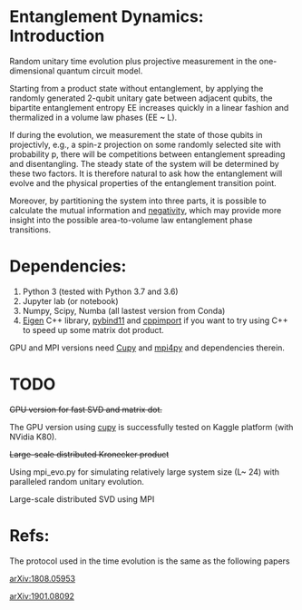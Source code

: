 # Entanglement Dynamics: Introduction
Random unitary time evolution plus projective measurement in the one-dimensional quantum circuit model.

Starting from a product state without entanglement, by applying the randomly generated 2-qubit unitary gate between adjacent qubits, the bipartite entanglement entropy EE increases quickly in a linear fashion and thermalized in a volume law phases (EE ~ L).

If during the evolution, we measurement the state of those qubits in projectivly, e.g., a spin-z projection on some randomly selected site with probability p, there will be competitions between entanglement spreading and disentangling. The steady state of the system will be determined by these two factors. It is therefore natural to ask how the entanglement will evolve and the physical properties of the entanglement transition point.


Moreover, by partitioning the system into three parts, it is possible to calculate the mutual information 
and [negativity](https://en.wikipedia.org/wiki/Negativity_(quantum_mechanics)), which may provide more insight into the possible area-to-volume law entanglement phase transitions.

<!-- 
When the system size L is large, it is possible to make the approximation that only keeps a few O(L)
largest singular values in computing the entanglement entropy. This approximation works well even at the entanglement transition critical point where the entanglement scales as log(L).
 -->
# Dependencies:
1. Python 3 (tested with Python 3.7 and 3.6)
2. Jupyter lab (or notebook)
3. Numpy, Scipy, Numba (all lastest version from Conda)
4. [Eigen](http://eigen.tuxfamily.org/index.php?title=Main_Page) C++ library, [pybind11](https://github.com/pybind/pybind11) and [cppimport](https://github.com/tbenthompson/cppimport) if you want to try using C++ to speed up some matrix dot product.

GPU and MPI versions need [Cupy](https://github.com/cupy/cupy) and [mpi4py](https://bitbucket.org/mpi4py/mpi4py/src/master/) and dependencies therein.

# TODO
~~GPU version for fast SVD and matrix dot.~~

The GPU version using [cupy](https://cupy.chainer.org/) is successfully tested on Kaggle platform (with NVidia K80). 

~~Large-scale distributed Kronecker product~~

Using mpi_evo.py for simulating relatively large system size (L\~ 24) with paralleled random unitary evolution.

Large-scale distributed SVD using MPI

# Refs:
The protocol used in the time evolution is the same as the following papers

[arXiv:1808.05953](https://arxiv.org/abs/1808.05953)

[arXiv:1901.08092](https://arxiv.org/abs/1901.08092)
